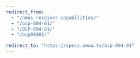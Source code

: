 ```yaml
---
redirect_from:
  - "/nmos-receiver-capabilities/"
  - "/bcp-004-01/"
  - "/BCP-004-01/"
  - "/bcp00401/"

redirect_to: "https://specs.amwa.tv/bcp-004-01"
---
```

